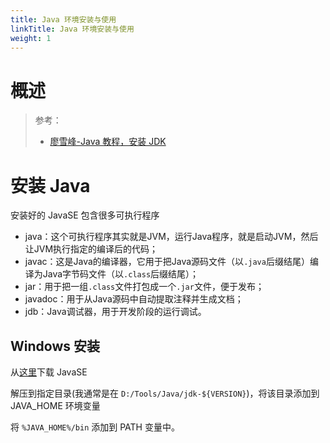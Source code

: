 ```yaml
---
title: Java 环境安装与使用
linkTitle: Java 环境安装与使用
weight: 1
---
```


# 概述

> 参考：
> 
> - [廖雪峰-Java 教程，安装 JDK](https://www.liaoxuefeng.com/wiki/1252599548343744/1280507291631649)


# 安装 Java

安装好的 JavaSE 包含很多可执行程序

-   java：这个可执行程序其实就是JVM，运行Java程序，就是启动JVM，然后让JVM执行指定的编译后的代码；
-   javac：这是Java的编译器，它用于把Java源码文件（以`.java`后缀结尾）编译为Java字节码文件（以`.class`后缀结尾）；
-   jar：用于把一组`.class`文件打包成一个`.jar`文件，便于发布；
-   javadoc：用于从Java源码中自动提取注释并生成文档；
-   jdb：Java调试器，用于开发阶段的运行调试。


## Windows 安装

从[这里](https://www.oracle.com/java/technologies/downloads/)下载 JavaSE

解压到指定目录(我通常是在 `D:/Tools/Java/jdk-${VERSION}`)，将该目录添加到 JAVA_HOME 环境变量

将 `%JAVA_HOME%/bin` 添加到 PATH 变量中。
